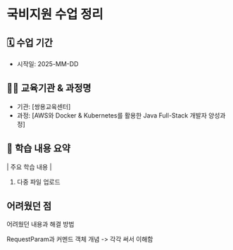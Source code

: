 # 국비지원 수업 정리 

## 🗓️ 수업 기간
- 시작일: 2025-MM-DD


## 👨‍🏫 교육기관 & 과정명
- 기관: [쌍용교육센터]
- 과정: [AWS와 Docker & Kubernetes를 활용한 Java Full-Stack 개발자 양성과정] 

## 📌 학습 내용 요약

| 주요 학습 내용 |
1. 다중 파일 업로드

## 어려웠던 점

어려웠던 내용과 해결 방법

RequestParam과 커멘드 객체 개념
-> 각각 써서 이해함